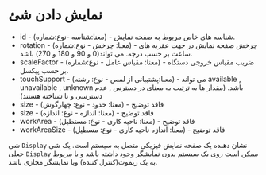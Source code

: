 # نمایش دادن شئ

* id - (معنا:شناسه -نوع:شماره) - شناسه های خاص مربوط به صفحه نمایش.
* rotation - (معنا: چرخش - نوع:شماره) - چرخش صفحه نمایش در جهت عقربه های ساعت بر حسب درجه. می تواند(0 و 90 و 180 و 270) باشد.
* scaleFactor - (معنا: مقیاس عامل - نوع:شماره) - ضریب مقیاس خروجی دستگاه بر حسب پیکسل.
* touchSupport - (معنا:پشتیبانی از لمس - نوع: رشته) - می تواند available , unavailable , unknown باشد. (مقدار ها به ترتیب به معنای در دسترس , عدم دسترسی و نا شناخته هستند)
* size - (معنا: حدود - نوع: چهارگوش) - فاقد توضیح
* size - (معنا: اندازه - نوع: اندازه) - فاقد توضیح
* workArea - (معنا: ناحیه کاری - نوع: مستطیل) - فاقد توضیح
* workAreaSize - (معنا: اندازه ناحیه کاری - نوع: مسطیل) - فاقد توضیح

شی `Display` نشان دهنده یک صفحه نمایش فیزیکی متصل به سیستم است. یک شی جعلی `Display` ممکن است روی یک سیستم بدون نمایشگر وجود داشته باشد و یا مربوط به یک ریموت(کنترل کننده) ویا نمایشگر مجازی باشد.